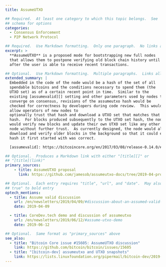 ```yaml
---
title: AssumeUTXO

## Required.  At least one category to which this topic belongs.  See
## schema for options
categories:
  - Consensus Enforcement
  - P2P Network Protocol

## Required.  Use Markdown formatting.  Only one paragraph.  No links allowed.
excerpt: >
  **AssumeUTXO** is a proposed mode for bootstrapping new full nodes
  that allows them to postpone verifying old block chain history until
  after the user is able to receive recent transactions.

## Optional.  Use Markdown formatting.  Multiple paragraphs.  Links allowed.
extended_summary: |
  Embedded in the code of the node would be a hash of the set of all
  spendable bitcoins and the conditions necessary to spend them (the
  UTXO set) as of a certain recent point in time.  Similar to the
  existing [assumevalid][] setting and other parameters used by nodes to
  converge on consensus, revisions of the assumeutxo hash would be
  checked for correctness by developers during code review.  This would
  allow operators of new nodes to
  optionally trust that hash and download a UTXO set that matches that
  hash.  For blocks produced subsequently to the UTXO set hash, the node
  would verify new blocks and update their own UTXO set like any other
  node without further trust.  As currently designed, the node would also
  download and verify older blocks in the background so that it could eventually prove that the
  hash it first started with was correct.

  [assumevalid]: https://bitcoincore.org/en/2017/03/08/release-0.14.0/#assumed-valid-blocks

## Optional.  Produces a Markdown link with either "[title][]" or
## "[title](link)"
primary_sources:
    - title: AssumeUTXO proposal
      link: https://github.com/jamesob/assumeutxo-docs/tree/2019-04-proposal/proposal

## Optional.  Each entry requires "title", "url", and "date".  May also use "feature:
## true" to bold entry
optech_mentions:
  - title: Assume valid discussion
    url: /en/newsletters/2019/04/09/#discussion-about-an-assumed-valid-mechanism-for-utxo-snapshots
    date: 2019-04-09

  - title: CoreDev.tech demo and discussion of assumeutxo
    url: /en/newsletters/2019/06/12/#assume-utxo-demo
    date: 2019-06-12

## Optional.  Same format as "primary_sources" above
see_also:
  - title: "Bitcoin Core issue #15605: AssumeUTXO discussion"
    link: https://github.com/bitcoin/bitcoin/issues/15605
  - title: "[bitcoin-dev] assumeutxo and UTXO snapshots"
    link: https://lists.linuxfoundation.org/pipermail/bitcoin-dev/2019-April/016825.html
---
```

